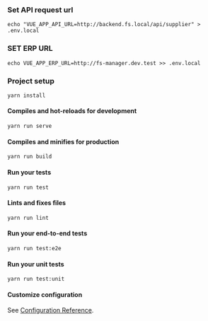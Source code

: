 ### Set API request url
```
echo "VUE_APP_API_URL=http://backend.fs.local/api/supplier" > .env.local
```
### SET ERP URL
```
echo VUE_APP_ERP_URL=http://fs-manager.dev.test >> .env.local
```
### Project setup
```
yarn install
```

#### Compiles and hot-reloads for development
```
yarn run serve
```

#### Compiles and minifies for production
```
yarn run build
```

#### Run your tests
```
yarn run test
```

#### Lints and fixes files
```
yarn run lint
```

#### Run your end-to-end tests
```
yarn run test:e2e
```

#### Run your unit tests
```
yarn run test:unit
```

#### Customize configuration
See [Configuration Reference](https://cli.vuejs.org/config/).
